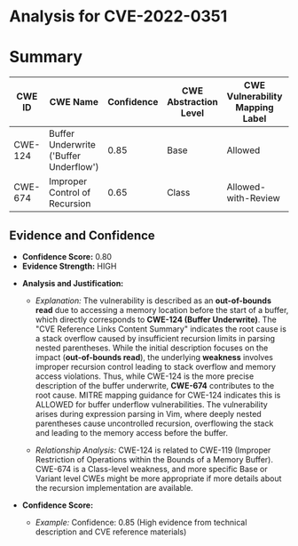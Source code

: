 # Analysis for CVE-2022-0351

# Summary
| CWE ID | CWE Name | Confidence | CWE Abstraction Level | CWE Vulnerability Mapping Label | CWE-Vulnerability Mapping Notes |
|---|---|---|---|---|---|
| CWE-124 | Buffer Underwrite ('Buffer Underflow') | 0.85 | Base | Allowed | Primary CWE |
| CWE-674 | Improper Control of Recursion | 0.65 | Class | Allowed-with-Review | Secondary Candidate |

## Evidence and Confidence

*   **Confidence Score:** 0.80
*   **Evidence Strength:** HIGH

- **Analysis and Justification:**  
  - *Explanation:* The vulnerability is described as an **out-of-bounds read** due to accessing a memory location before the start of a buffer, which directly corresponds to **CWE-124 (Buffer Underwrite)**. The "CVE Reference Links Content Summary" indicates the root cause is a stack overflow caused by insufficient recursion limits in parsing nested parentheses. While the initial description focuses on the impact (**out-of-bounds read**), the underlying **weakness** involves improper recursion control leading to stack overflow and memory access violations. Thus, while CWE-124 is the more precise description of the buffer underwrite, **CWE-674** contributes to the root cause. MITRE mapping guidance for CWE-124 indicates this is ALLOWED for buffer underflow vulnerabilities. The vulnerability arises during expression parsing in Vim, where deeply nested parentheses cause uncontrolled recursion, overflowing the stack and leading to the memory access before the buffer.

  - *Relationship Analysis:* CWE-124 is related to CWE-119 (Improper Restriction of Operations within the Bounds of a Memory Buffer). CWE-674 is a Class-level weakness, and more specific Base or Variant level CWEs might be more appropriate if more details about the recursion implementation are available.

- **Confidence Score:**  
  - *Example:* Confidence: 0.85 (High evidence from technical description and CVE reference materials)